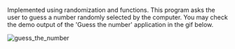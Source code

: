 Implemented using randomization and functions.
This program asks the user to guess a number randomly selected by the computer.
You may check the demo output of the 'Guess the number' application in the gif below.

![guess_the_number](https://user-images.githubusercontent.com/47264501/111732875-8efaaa00-889c-11eb-99b7-b737d97b335b.gif)

